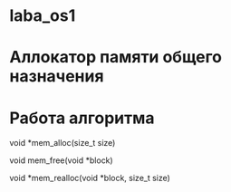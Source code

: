 # laba_os1

# Аллокатор памяти общего назначения


# Работа алгоритма


void *mem_alloc(size_t size)

void mem_free(void *block)

void *mem_realloc(void *block, size_t size)
